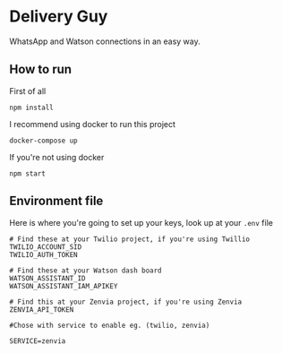 # Delivery Guy

WhatsApp and Watson connections in an easy way.

## How to run

First of all 

`npm install`

I recommend using docker to run this project 

`docker-compose up`

If you're not using docker 

`npm start`

## Environment file

Here is where you're going to set up your keys, look up at your `.env` file

    # Find these at your Twilio project, if you're using Twillio
    TWILIO_ACCOUNT_SID
    TWILIO_AUTH_TOKEN
    
    # Find these at your Watson dash board 
    WATSON_ASSISTANT_ID
    WATSON_ASSISTANT_IAM_APIKEY
    
    # Find this at your Zenvia project, if you're using Zenvia
    ZENVIA_API_TOKEN
    
    #Chose with service to enable eg. (twilio, zenvia)
    
    SERVICE=zenvia
    
    


